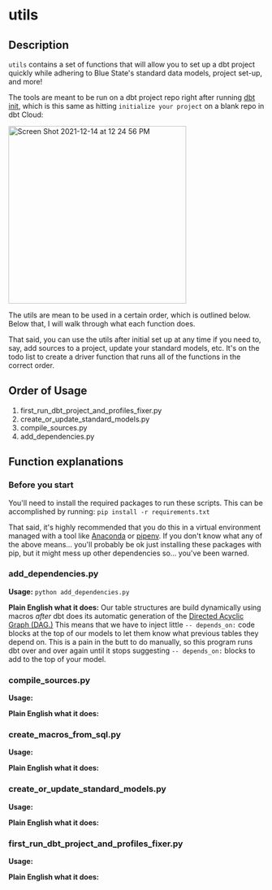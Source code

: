 
# utils

## Description

`utils` contains a set of functions that will allow you to set up a dbt project quickly while adhering to Blue State's standard data models, project set-up, and more!

The tools are meant to be run on a dbt project repo right after running [dbt init](https://docs.getdbt.com/reference/commands/init), which is this same as hitting `initialize your project` on a blank repo in dbt Cloud:

<img width="350" alt="Screen Shot 2021-12-14 at 12 24 56 PM" src="https://user-images.githubusercontent.com/16624855/146048553-2d141404-2b0e-4c88-b007-6733862f8048.png">
 
The utils are mean to be used in a certain order, which is outlined below. Below that, I will walk through what each function does.

That said, you can use the utils after initial set up at any time if you need to, say, add sources to a project, update your standard models, etc. It's on the todo list to create a driver function that runs all of the functions in the correct order.

## Order of Usage

1. first_run_dbt_project_and_profiles_fixer.py
2. create_or_update_standard_models.py
3. compile_sources.py
4. add_dependencies.py

## Function explanations

### Before you start

You'll need to install the required packages to run these scripts. This can be accomplished by running:
`pip install -r requirements.txt`

That said, it's highly recommended that you do this in a virtual environment managed with a tool like [Anaconda](https://docs.conda.io/projects/conda/en/latest/user-guide/tasks/manage-environments.html) or [pipenv](https://pipenv.pypa.io/en/latest/). If you don't know what any of the above means... you'll probably be ok just installing these packages with pip, but it might mess up other dependencies so... you've been warned.

### add_dependencies.py

**Usage:** `python add_dependencies.py`

**Plain English what it does:** Our table structures are build dynamically using macros _after_ dbt does its automatic generation of the [Directed Acyclic Graph (DAG.)](https://docs.getdbt.com/docs/introduction#:~:text=dbt%20builds%20a%20directed%20acyclic,predecessor%20of%20the%20current%20model.) This means that we have to inject little `-- depends_on:` code blocks at the top of our models to let them know what previous tables they depend on. This is a pain in the butt to do manually, so this program runs dbt over and over again until it stops suggesting `-- depends_on:` blocks to add to the top of your model.

### compile_sources.py

**Usage:**

**Plain English what it does:**

### create_macros_from_sql.py

**Usage:**

**Plain English what it does:**

### create_or_update_standard_models.py

**Usage:**

**Plain English what it does:**

### first_run_dbt_project_and_profiles_fixer.py

**Usage:**

**Plain English what it does:**
